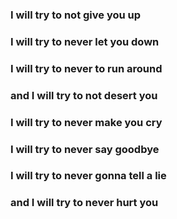 ### I will try to not give you up
### I will try to never  let you down
### I will try to never to run around
### and I will try to not desert you

### I will try to never make you cry
### I will try to never say goodbye
### I will try to never gonna tell a lie
### and I will try to never hurt you
<!--
**ThisIsElmira/ThisIsElmira** is a ✨ _special_ ✨ repository because its `README.md` (this file) appears on your GitHub profile.

Here are some ideas to get you started:

- 🔭 I’m currently working on ...
- 🌱 I’m currently learning ...
- 👯 I’m looking to collaborate on ...
- 🤔 I’m looking for help with ...
- 💬 Ask me about ...
- 📫 How to reach me: ...
- 😄 Pronouns: ...
- ⚡ Fun fact: ...
-->
